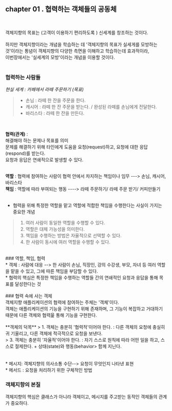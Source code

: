 ## chapter 01 . 협력하는 객체들의 공동체</br>
</br>

객체지향의 목표는 (고객이 이용하기 편리하도록 ) 신세계를 창조하는 것이다. </br>
</br>
하지만 객체지향이라는 개념을 학습하는 데 '객체지향의 목표가 실세게를 모방하는 것'이라는 통념이 객체지향의 다양한 측면을 이해하고 학습하는데 효과적이라, </br>
이번장에서는 '실세계의 모방'이라는 개념을 이용할 것이다.
</br>
</br>

### 협력하는 사람들</br>
*현실 세계 : 카페에서 라떼 주문하기 (목표) </br>*
>  + 손님 : 라떼 한 잔을 주문을 한다.</br>
>  + 캐시어 : 라떼 한 잔 주문을 받는다. / 완성된 라떼를 손님에게 전달한다. </br>
>  + 바리스타 : 라떼 한 잔을 만든다. </br>
</br>

__협력(관계)__ :
</br>
해결해야 하는 문제나 목표를 의미</br>
문제를 해결하기 위해 타인에게 도움을 요청(request)하고, 요청에 대한 응답(respond)를 받는다.</br>
요청과 응답은 연쇄적으로 발생할 수 있다. </br> 
</br>
 
__역할__ : 협력에 참여하는 사람이 협력 안에서 차지하는 책임이나 임무 ---> 손님, 캐시어, 바리스타</br>
__책임__ : 역할에 따라 부여되는 행동 ----> 라떼 주문하기/ 라떼 주문 받기/ 커피만들기</br> 
<br>
* 협력을 위해 특정한 역할을 맡고 역할에 적합한 책임을 수행한다는 사실이 가지는 중요한 개념</br>
> 1. 여러 사람이 동일한 역할을 수행할 수 있다.</br>
> 2. 역할은 대체 가능성을 의미한다.</br>
> 3. 책임을 수행하는 방법은 자율적으로 선택할 수 있다.</br>
> 4. 한 사람이 동시에 여러 역할을 수행할 수 있다. </br>
</br>
### 역할, 책임, 협력</br>
* 객체 : 사람에 대응 -->  한 사람이 손님, 직장인, 강의 수강생, 부모, 자녀 등 여러 역할을 맡을 수 있고, 그에 따른 책임을 부담할 수 있다.</br> 
* 협력의 핵심은 특정한 책임을 수행하는 역할들 간의 연쇄적인 요청과 응답을 통해 목표를 달성한다는 것</br>
  </br>
### 협력 속에 사는 객체</br>
객체지향 애플리케이션의 협력에 참여하는 주체는 '객체'이다.</br>
객체는 애플리케이션의 기능을 구현하기 위해 존재하며, 그 기능이 복잡하고 거대하기 때문에 다른 객체와 협력읉 통해 기능을 구현한다.</br>

</br>
**객체의 덕목**
> 1. 객체는 충분히 '협력적'이어야 한다.  : 다른 객체의 요청에 충실히 귀 기울리고, 다른 객체에 적극적으로 요청을 보낸다.</br>
> 3. 객체는 충분히 '자율적'이어야 한다. : 자기 스스로 원칙에 따라 어떤 일을 하고, 스스로 절제한다. + 상태(state)와 행동(behavior> 함께 지닌다. </br> 
</br> 
</br> 
* 메시지: 객체지향의 의사소통 수단--> 요청이 무엇인지 나타낸 표현</br> 
* 메서드 : 요청을 처리하기 위한 구체적인 방법 </br> 


### 객체지향의 본질</br>
객체지향의 핵심은 클래스가 아니라 객체이고, 메시지를 주고받는 동적인 객체들의 관계가 중요하다. 





